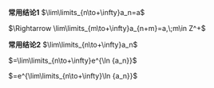 **常用结论1**
$\lim\limits_{n\to+\infty}a_n=a$

$\Rightarrow \lim\limits_{m\to+\infty}a_{n+m}=a,\;m\in Z^+$

**常用结论2**
$\lim\limits_{n\to+\infty}a_n$

$=\lim\limits_{n\to+\infty}e^{\ln {a_n}}$

$=e^{\lim\limits_{n\to+\infty}\ln {a_n}}$
